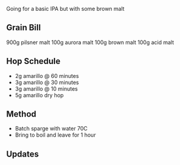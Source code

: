 Going for a basic IPA but with some brown malt

Grain Bill
-----

900g pilsner malt
100g aurora malt
100g brown malt
100g acid malt


Hop Schedule
-------------

* 2g amarillo @ 60 minutes
* 3g amarillo @ 30 minutes
* 3g amarillo @ 10 minutes
* 5g amarillo dry hop


Method
-------

* Batch sparge with water 70C
* Bring to boil and leave for 1 hour


Updates
-------



